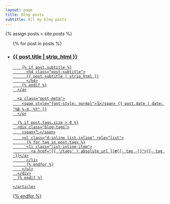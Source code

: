```yaml
---
layout: page
title: Blog posts
subtitle: All my blog posts
---
```


{% assign posts = site.posts %}

<!-- role="list" needed so that `list-style: none` in Safari doesn't remove the list semantics -->
<ul class="posts-list list-unstyled" role="list">
  {% for post in posts %}
  <li class="post-preview">
    <article>
      <a href="{{ post.url | absolute_url }}">
        <h3>{{ post.title | strip_html }}</h3>

        {% if post.subtitle %}
          <h4 class="post-subtitle">
          {{ post.subtitle | strip_html }}
          </h4>
        {% endif %}
      </a>

      <p class="post-meta">
        <span style="font-style: normal">🗓️</span> {{ post.date | date: "%B %-d, %Y" }}
      </p>

      {% if post.tags.size > 0 %}
      <div class="blog-tags">
        <span>🏷️</span>
        <ul class="d-inline list-inline" role="list">
          {% for tag in post.tags %}
          <li class="list-inline-item">
            <a href="{{ '/tags' | absolute_url }}#{{- tag -}}">{{- tag -}}</a>
          </li>
          {% endfor %}
        </ul>
      </div>
      {% endif %}

    </article>
  </li>
  {% endfor %}
</ul>

